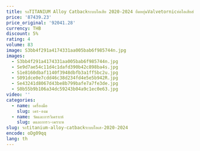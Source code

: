 ```yaml
---
title: รถTITANIUM Alloy Catbackระบบไอเสีย 2020-2024 ยืดหยุ่นValvetornicท่อไอเสียสําหรับBmw G20 G28 325i
price: '87439.23'
price_original: '92041.28'
currency: THB
discount: 5%
rating: 4
volume: 83
image: S3bb4f291a4174331aa005bab6f985744n.jpg
images:
  - S3bb4f291a4174331aa005bab6f985744n.jpg
  - Se9d7ae54c11d4c1dafd390b42c898ba4s.jpg
  - S1e8160dbaf1140f3948dbfb3a1ff5bc2u.jpg
  - S091dce0e7cdd46c38d234fd4e5e5b942R.jpg
  - Se43241d8067d43be8b799bafe7a7fe3de.jpg
  - S0b55b9b106a34dc59243b04a9c1ec0e63.jpg
video: ''
categories:
  - name: เครื่องมือ
    slug: เคร-องม
  - name: วัดและการวิเคราะห์
    slug: ดและการว-เคราะห
slug: รถtitanium-alloy-catbackระบบไอเส-2020-2024
encode: oDg09qq
lang: th
---
```

  
